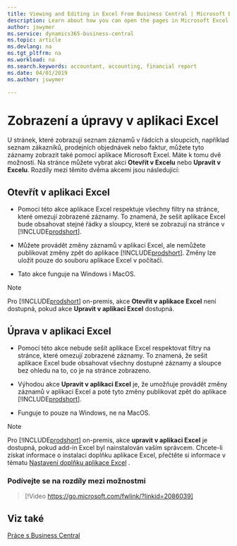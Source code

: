 ```yaml
---
title: Viewing and Editing in Excel From Business Central | Microsoft Docs
description: Learn about how you can open the pages in Microsoft Excel from Business Central for better data analysis.
author: jswymer
ms.service: dynamics365-business-central
ms.topic: article
ms.devlang: na
ms.tgt_pltfrm: na
ms.workload: na
ms.search.keywords: accountant, accounting, financial report
ms.date: 04/01/2019
ms.author: jswymer

---
```

# Zobrazení a úpravy v aplikaci Excel

U stránek, které zobrazují seznam záznamů v řádcích a sloupcích, například seznam zákazníků, prodejních objednávek nebo faktur, můžete tyto záznamy zobrazit také pomocí aplikace Microsoft Excel. Máte k tomu dvě možnosti. Na stránce můžete vybrat akci **Otevřít v Excelu** nebo **Upravit v Excelu**. Rozdíly mezi těmito dvěma akcemi jsou následující:

## Otevřít v aplikaci Excel

- Pomocí této akce aplikace Excel respektuje všechny filtry na stránce, které omezují zobrazené záznamy. To znamená, že sešit aplikace Excel bude obsahovat stejné řádky a sloupcy, které se zobrazují na stránce v [!INCLUDE[prodshort](includes/prodshort.md)].

- Můžete provádět změny záznamů v aplikaci Excel, ale nemůžete publikovat změny zpět do aplikace [!INCLUDE[prodshort](includes/prodshort.md)]. Změny lze uložit pouze do souboru aplikace Excel v počítači.

- Tato akce funguje na Windows i MacOS.

> [!NOTE]
> Pro [!INCLUDE[prodshort](includes/prodshort.md)] on-premis, akce **Otevřit v aplikace Excel** není dostupná, pokud akce **Upravit v aplikaci Excel** dostupná.

## Úprava v aplikaci Excel

- Pomocí této akce nebude sešit aplikace Excel respektovat filtry na stránce, které omezují zobrazené záznamy. To znamená, že sešit aplikace Excel bude obsahovat všechny dostupné záznamy a sloupce bez ohledu na to, co je na stránce zobrazeno.

- Výhodou akce **Upravit v aplikaci Excel** je, že umožňuje provádět změny záznamů v aplikaci Excel a poté tyto změny publikovat zpět do aplikace [!INCLUDE[prodshort](includes/prodshort.md)].

- Funguje to pouze na Windows, ne na MacOS.

> [!NOTE]
> Pro [!INCLUDE[prodshort](includes/prodshort.md)] on-premis, akce **upravit v aplikaci Excel** je dostupná, pokud add-in Excel byl nainstalován vaším správcem. Chcete-li získat informace o instalaci doplňku aplikace Excel, přečtěte si informace v tématu [Nastavení doplňku aplikace Excel](https://docs.microsoft.com/en-us/dynamics365/business-central/dev-itpro/administration/configuring-excel-addin) .

### Podívejte se na rozdíly mezi možnostmi
> [!Video https://go.microsoft.com/fwlink/?linkid=2086039]

## Viz také
[Práce s Business Central](ui-work-product.md)

